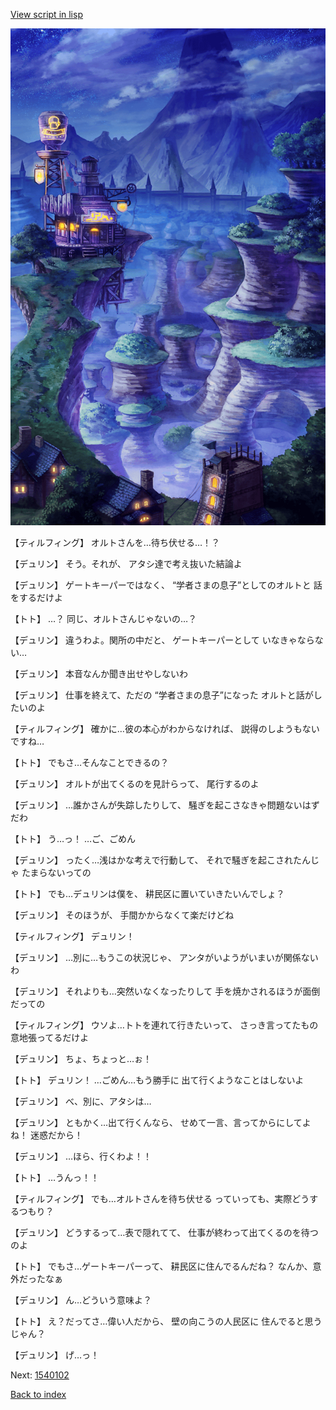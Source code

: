 [View script in lisp](../scripts/1540101.txt)

![005_Wilderness_Night.png](../images/backgrounds/005_Wilderness_Night.png)

【ティルフィング】
オルトさんを…待ち伏せる…！？

【デュリン】
そう。それが、
アタシ達で考え抜いた結論よ

【デュリン】
ゲートキーパーではなく、
“学者さまの息子”としてのオルトと
話をするだけよ

【トト】
…？
同じ、オルトさんじゃないの…？

【デュリン】
違うわよ。関所の中だと、
ゲートキーパーとして
いなきゃならない…

【デュリン】
本音なんか聞き出せやしないわ

【デュリン】
仕事を終えて、ただの
“学者さまの息子”になった
オルトと話がしたいのよ

【ティルフィング】
確かに…彼の本心がわからなければ、
説得のしようもないですね…

【トト】
でもさ…そんなことできるの？

【デュリン】
オルトが出てくるのを見計らって、
尾行するのよ

【デュリン】
…誰かさんが失踪したりして、
騒ぎを起こさなきゃ問題ないはずだわ

【トト】
う…っ！
…ご、ごめん

【デュリン】
ったく…浅はかな考えで行動して、
それで騒ぎを起こされたんじゃ
たまらないっての

【トト】
でも…デュリンは僕を、
耕民区に置いていきたいんでしょ？

【デュリン】
そのほうが、
手間かからなくて楽だけどね

【ティルフィング】
デュリン！

【デュリン】
…別に…もうこの状況じゃ、
アンタがいようがいまいが関係ないわ

【デュリン】
それよりも…突然いなくなったりして
手を焼かされるほうが面倒だっての

【ティルフィング】
ウソよ…トトを連れて行きたいって、
さっき言ってたもの
意地張ってるだけよ

【デュリン】
ちょ、ちょっと…ぉ！

【トト】
デュリン！
…ごめん…もう勝手に
出て行くようなことはしないよ

【デュリン】
べ、別に、アタシは…

【デュリン】
ともかく…出て行くんなら、
せめて一言、言ってからにしてよね！
迷惑だから！

【デュリン】
…ほら、行くわよ！！

【トト】
…うんっ！！

【ティルフィング】
でも…オルトさんを待ち伏せる
っていっても、実際どうするつもり？

【デュリン】
どうするって…表で隠れてて、
仕事が終わって出てくるのを待つのよ

【トト】
でもさ…ゲートキーパーって、
耕民区に住んでるんだね？
なんか、意外だったなぁ

【デュリン】
ん…どういう意味よ？

【トト】
え？だってさ…偉い人だから、
壁の向こうの人民区に
住んでると思うじゃん？

【デュリン】
げ…っ！

Next: [1540102](1540102.md)

[Back to index](index.md)
